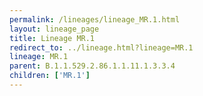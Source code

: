 ```yaml
---
permalink: /lineages/lineage_MR.1.html
layout: lineage_page
title: Lineage MR.1
redirect_to: ../lineage.html?lineage=MR.1
lineage: MR.1
parent: B.1.1.529.2.86.1.1.11.1.3.3.4
children: ['MR.1']
---
```

